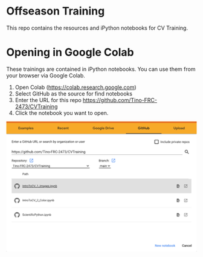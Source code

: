 # Offseason Training

This repo contains the resources and iPython notebooks for CV Training.

# Opening in Google Colab

These trainings are contained in iPython notebooks. You can use them from your browser via Google Colab.

1. Open Colab (https://colab.research.google.com)
2. Select GitHub as the source for find notebooks
3. Enter the URL for this repo https://github.com/Tino-FRC-2473/CVTraining
4. Click the notebook you want to open.

![Example opening notebook in Colab](colab.png)
